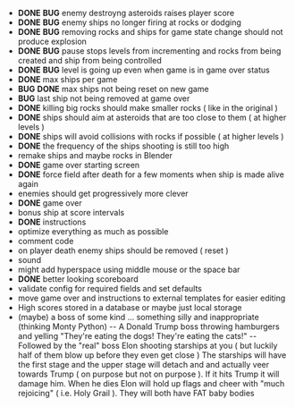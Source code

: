 - **DONE** **BUG** enemy destroyng asteroids raises player score
- **DONE** **BUG** enemy ships no longer firing at rocks or dodging
- **DONE** **BUG** removing rocks and ships for game state change should not produce explosion
- **DONE** **BUG** pause stops levels from incrementing and rocks from being created and ship from being controlled
- **DONE** **BUG** level is going up even when game is in game over status
- **DONE** max ships per game
- **BUG** **DONE** max ships not being reset on new game
- **BUG** last ship not being removed at game over
- **DONE** killing big rocks should make smaller rocks ( like in the original ) 
- **DONE** ships should aim at asteroids that are too close to them ( at higher levels )
- **DONE** ships will avoid collisions with rocks if possible ( at higher levels )
- **DONE** the frequency of the ships shooting is still too high
- remake ships and maybe rocks in Blender
- **DONE** game over starting screen
- **DONE** force field after death for a few moments when ship is made alive again
- enemies should get progressively more clever
- **DONE** game over
- bonus ship at score intervals
- **DONE** instructions
- optimize everything as much as possible
- comment code
- on player death enemy ships should be removed ( reset )
- sound
- might add hyperspace using middle mouse or the space bar
- **DONE** better looking scoreboard
- validate config for required fields and set defaults
- move game over and instructions to external templates for easier editing
- High scores stored in a database or maybe just local storage
- (maybe) a boss of some kind ... something silly and inappropriate (thinking Monty Python)
-- A Donald Trump boss throwing hamburgers and yelling "They're eating the dogs! They're eating the cats!"
-- Followed by the "real" boss Elon shooting starships at you ( but luckily half of them blow up before they even get close ) The starships will have the first stage and the upper stage will detach and and actually veer towards Trump ( on purpose but not on purpose ). If it hits Trump it will damage him. When he dies Elon will hold up flags and cheer with "much rejoicing" ( i.e. Holy Grail ). They will both have FAT baby bodies